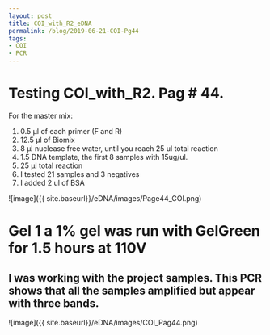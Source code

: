```yaml
---
layout: post
title: COI_with_R2_eDNA
permalink: /blog/2019-06-21-COI-Pg44
tags:
- COI
- PCR
---
```


# Testing COI_with_R2. Pag # 44.

For the master mix:

1. 0.5 µl of each primer (F and R)
2. 12.5 µl of Biomix
3. 8 µl nuclease free water, until you reach 25 ul total reaction
4. 1.5 DNA template, the first 8 samples with 15ug/ul.
5. 25 µl total reaction
6. I tested 21 samples and 3 negatives
7. I added 2 ul of BSA

![image]({{ site.baseurl}}/eDNA/images/Page44_COI.png)

# Gel 1 a 1% gel was run with GelGreen for 1.5 hours at 110V

## I was working with the project samples. This PCR shows that all the samples amplified but appear with three bands.

![image]({{ site.baseurl}}/eDNA/images/COI_Pag44.png)

